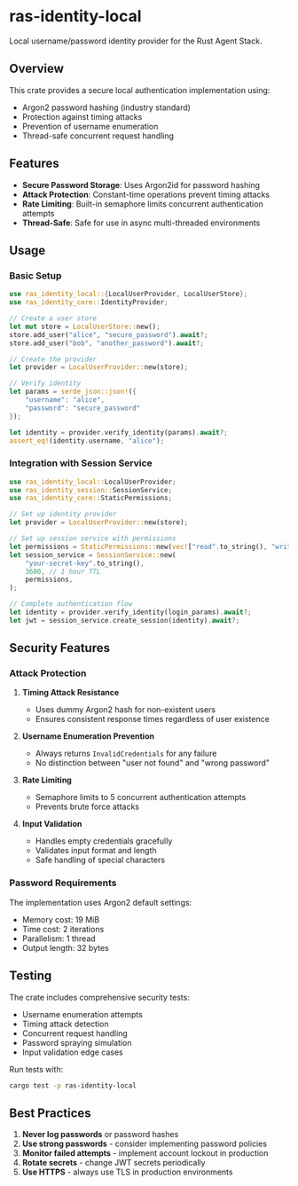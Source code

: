 # ras-identity-local

Local username/password identity provider for the Rust Agent Stack.

## Overview

This crate provides a secure local authentication implementation using:
- Argon2 password hashing (industry standard)
- Protection against timing attacks
- Prevention of username enumeration
- Thread-safe concurrent request handling

## Features

- **Secure Password Storage**: Uses Argon2id for password hashing
- **Attack Protection**: Constant-time operations prevent timing attacks
- **Rate Limiting**: Built-in semaphore limits concurrent authentication attempts
- **Thread-Safe**: Safe for use in async multi-threaded environments

## Usage

### Basic Setup

```rust
use ras_identity_local::{LocalUserProvider, LocalUserStore};
use ras_identity_core::IdentityProvider;

// Create a user store
let mut store = LocalUserStore::new();
store.add_user("alice", "secure_password").await?;
store.add_user("bob", "another_password").await?;

// Create the provider
let provider = LocalUserProvider::new(store);

// Verify identity
let params = serde_json::json!({
    "username": "alice",
    "password": "secure_password"
});

let identity = provider.verify_identity(params).await?;
assert_eq!(identity.username, "alice");
```

### Integration with Session Service

```rust
use ras_identity_local::LocalUserProvider;
use ras_identity_session::SessionService;
use ras_identity_core::StaticPermissions;

// Set up identity provider
let provider = LocalUserProvider::new(store);

// Set up session service with permissions
let permissions = StaticPermissions::new(vec!["read".to_string(), "write".to_string()]);
let session_service = SessionService::new(
    "your-secret-key".to_string(),
    3600, // 1 hour TTL
    permissions,
);

// Complete authentication flow
let identity = provider.verify_identity(login_params).await?;
let jwt = session_service.create_session(identity).await?;
```

## Security Features

### Attack Protection

1. **Timing Attack Resistance**
   - Uses dummy Argon2 hash for non-existent users
   - Ensures consistent response times regardless of user existence

2. **Username Enumeration Prevention**
   - Always returns `InvalidCredentials` for any failure
   - No distinction between "user not found" and "wrong password"

3. **Rate Limiting**
   - Semaphore limits to 5 concurrent authentication attempts
   - Prevents brute force attacks

4. **Input Validation**
   - Handles empty credentials gracefully
   - Validates input format and length
   - Safe handling of special characters

### Password Requirements

The implementation uses Argon2 default settings:
- Memory cost: 19 MiB
- Time cost: 2 iterations
- Parallelism: 1 thread
- Output length: 32 bytes

## Testing

The crate includes comprehensive security tests:
- Username enumeration attempts
- Timing attack detection
- Concurrent request handling
- Password spraying simulation
- Input validation edge cases

Run tests with:
```bash
cargo test -p ras-identity-local
```

## Best Practices

1. **Never log passwords** or password hashes
2. **Use strong passwords** - consider implementing password policies
3. **Monitor failed attempts** - implement account lockout in production
4. **Rotate secrets** - change JWT secrets periodically
5. **Use HTTPS** - always use TLS in production environments